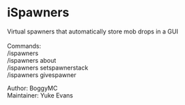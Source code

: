 # iSpawners

Virtual spawners that automatically store mob drops in a GUI<br>
<br>
Commands: <br>
/ispawners <br>
/ispawners about <br>
/ispawners setspawnerstack <amount> <br>
/ispawners givespawner <spawnertype>

Author: BoggyMC<br>
Maintainer: Yuke Evans
